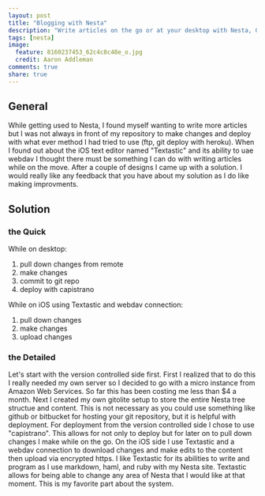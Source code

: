 ```yaml
---
layout: post
title: "Blogging with Nesta"
description: "Write articles on the go or at your desktop with Nesta, Git, iOS, webdav, and Textastic."
tags: [nesta]
image:
  feature: 8160237453_62c4c8c48e_o.jpg
  credit: Aaron Addleman
comments: true
share: true
---
```


## General

While getting used to Nesta, I found myself wanting to write more articles but I was not always in front of my repository to make changes and deploy with what ever method I had tried to use (ftp, git deploy with heroku). When I found out about the iOS text editor named "Textastic" and its ability to uae webdav I thought there must be something I can do with writing articles while on the move. After a couple of designs I came up with a solution. 
I would really like any feedback that you have about my solution as I do like making improvments.

## Solution

### the Quick


While on desktop:

1. pull down changes from remote
1. make changes
1. commit to git repo
1. deploy with capistrano

While on iOS using Textastic and webdav connection:

1. pull down changes
1. make changes
1. upload changes

### the Detailed


Let's start with the version controlled side first. First I realized that to do this I really needed my own server so I decided to go with a micro instance from Amazon Web Services. So far this has been costing me less than $4 a month. Next I created my own gitolite setup to store the entire Nesta tree structue and content. This is not necessary as you could use something like github or bitbucket for hosting your git repository, but it is helpful with deployment.
For deployment from the version controlled side I chose to use "capistrano". This allows for not only to deploy but for later on to pull down changes I make while on the go.
On the iOS side I use Textastic and a webdav connection to download changes and make edits to the content then upload via encrypted https. I like Textastic for its abilities to write and program as I use markdown, haml, and ruby with my Nesta site. Textastic allows for being able to change any area of Nesta that I would like at that moment. This is my favorite part about the system.
